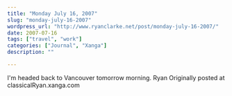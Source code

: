 ```yaml
---
title: "Monday July 16, 2007"
slug: "monday-july-16-2007"
wordpress_url: "http://www.ryanclarke.net/post/monday-july-16-2007/"
date: 2007-07-16
tags: ["travel", "work"]
categories: ["Journal", "Xanga"]
description: ""

---
```


I'm headed back to Vancouver tomorrow morning.
Ryan
Originally posted at classicalRyan.xanga.com
